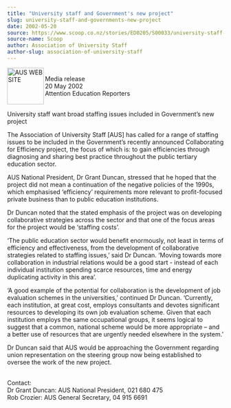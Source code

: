 ```yaml
---
title: "University staff and Government's new project"
slug: university-staff-and-governments-new-project
date: 2002-05-20
source: https://www.scoop.co.nz/stories/ED0205/S00033/university-staff-and-governments-new-project.htm
source-name: Scoop
author: Association of University Staff
author-slug: association-of-university-staff
---
```


<p><img align="left" width="85" height="85" src="http://www.aus.ac.nz/pictures/logo.gif" alt="AUS WEB SITE" border="0"><br>Media release<br>20 May
2002 <br>Attention Education Reporters</p>

<p><br>University
staff want broad staffing issues included in Government’s
new project</p>

<p>The Association of University Staff [AUS] has
called for a range of staffing issues to be included in the
Government’s recently announced Collaborating for Efficiency
project, the focus of which is: to gain efficiencies through
diagnosing and sharing best practice throughout the public
tertiary education sector.<p>

<p>AUS National President, Dr
Grant Duncan, stressed that he hoped that the project did
not mean a continuation of the negative policies of the
1990s, which emphasised ‘efficiency’ requirements more
relevant to profit-focused private business than to public
education institutions.</p>

<p>Dr Duncan noted that the stated
emphasis of the project was on developing collaborative
strategies across the sector and that one of the focus areas
for the project would be ‘staffing costs’.<p>

<p>‘The public
education sector would benefit enormously, not least in
terms of efficiency and effectiveness, from the development
of collaborative strategies related to staffing issues,’
said Dr Duncan. ‘Moving towards more collaboration in
industrial relations would be a good start -  instead of
each individual institution spending scarce resources, time
and energy duplicating activity in this area’.</p>

<p>‘A good
example of the potential for collaboration is the
development of job evaluation schemes in the universities,’
continued Dr Duncan. ‘Currently, each institution, at great
cost, employs consultants and devotes significant resources
to developing its own job evaluation scheme. Given that each
institution employs the same occupational groups, it seems
logical to suggest that a common, national scheme would be
more appropriate – and a better use of resources that are
urgently needed elsewhere in the system.’</p>

<p>Dr Duncan said
that AUS would be approaching the Government regarding union
representation on the steering group now being established
to oversee the work of the new project.</p>

<p><br>Contact:<br>Dr
Grant Duncan: 		AUS National President, 021 680 475<br>Rob
Crozier:			AUS General Secretary, 04 915
6691</p>
